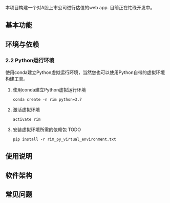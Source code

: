 本项目构建一个对A股上市公司进行估值的web app. 目前正在忙碌开发中。

## 基本功能

## 环境与依赖

### 2.2 Python运行环境

使用conda建立Python虚拟运行环境，当然您也可以使用Python自带的虚拟环境构建工具。

1. 使用conda建立Python虚拟运行环境

   ```
   conda create -n rim python=3.7
   ```

2. 激活虚拟环境

   ```
   activate rim
   ```

3. 安装虚拟环境所需的依赖包
TODO
   ```
   pip install -r rim_py_virtual_environment.txt 
   ```

## 使用说明

## 软件架构

## 常见问题